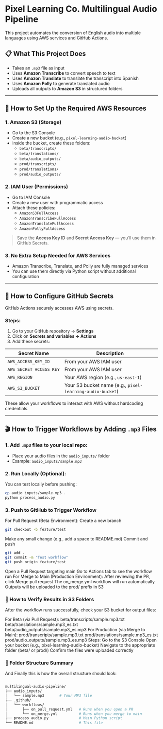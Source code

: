 # Pixel Learning Co. Multilingual Audio Pipeline

This project automates the conversion of English audio into multiple languages using AWS services and GitHub Actions.

## 📋 What This Project Does

- Takes an `.mp3` file as input
- Uses **Amazon Transcribe** to convert speech to text
- Uses **Amazon Translate** to translate the transcript into Spanish
- Uses **Amazon Polly** to generate translated audio
- Uploads all outputs to **Amazon S3** in structured folders

---

## 🔧 How to Set Up the Required AWS Resources

### 1. Amazon S3 (Storage)
- Go to the S3 Console 
- Create a new bucket (e.g., `pixel-learning-audio-bucket`)
- Inside the bucket, create these folders:
  - `beta/transcripts/`
  - `beta/translations/`
  - `beta/audio_outputs/`
  - `prod/transcripts/`
  - `prod/translations/`
  - `prod/audio_outputs/`

### 2. IAM User (Permissions)
- Go to IAM Console
- Create a new user with programmatic access
- Attach these policies:
  - `AmazonS3FullAccess`
  - `AmazonTranscribeFullAccess`
  - `AmazonTranslateFullAccess`
  - `AmazonPollyFullAccess`

> Save the **Access Key ID** and **Secret Access Key** — you’ll use them in GitHub Secrets.

### 3. No Extra Setup Needed for AWS Services
- Amazon Transcribe, Translate, and Polly are fully managed services
- You can use them directly via Python script without additional configuration

---

## 🧾 How to Configure GitHub Secrets

GitHub Actions securely accesses AWS using secrets.

### Steps:
1. Go to your GitHub repository → **Settings**
2. Click on **Secrets and variables → Actions**
3. Add these secrets:

| Secret Name | Description |
|-------------|-------------|
| `AWS_ACCESS_KEY_ID` | From your AWS IAM user |
| `AWS_SECRET_ACCESS_KEY` | From your AWS IAM user |
| `AWS_REGION` | Your AWS region (e.g., `us-east-1`) |
| `AWS_S3_BUCKET` | Your S3 bucket name (e.g., `pixel-learning-audio-bucket`)

These allow your workflows to interact with AWS without hardcoding credentials.

---

## 🎬 How to Trigger Workflows by Adding `.mp3` Files

### 1. Add `.mp3` files to your local repo:
- Place your audio files in the `audio_inputs/` folder
- Example: `audio_inputs/sample.mp3`

### 2. Run Locally (Optional):
You can test locally before pushing:
```bash
cp audio_inputs/sample.mp3 .
python process_audio.py

```

### 3. Push to GitHub to Trigger Workflow
For Pull Request (Beta Environment):
Create a new branch

``` bash
git checkout -b feature/test
```
Make any small change (e.g., add a space to README.md)
Commit and push

```bash
git add .
git commit -m "Test workflow"
git push origin feature/test

```
Open a Pull Request targeting main
Go to Actions tab to see the workflow run
For Merge to Main (Production Environment):
After reviewing the PR, click Merge pull request
The on_merge.yml workflow will run automatically
Outputs will be uploaded to the prod/ prefix in S3



### 📁 How to Verify Results in S3 Folders
After the workflow runs successfully, check your S3 bucket for output files:

For Beta (via Pull Request):
beta/transcripts/sample.mp3.txt
beta/translations/sample.mp3_es.txt
beta/audio_outputs/sample.mp3_es.mp3
For Production (via Merge to Main):
prod/transcripts/sample.mp3.txt
prod/translations/sample.mp3_es.txt
prod/audio_outputs/sample.mp3_es.mp3
Steps:
Go to the S3 Console
Open your bucket (e.g., pixel-learning-audio-bucket)
Navigate to the appropriate folder (beta/ or prod/)
Confirm the files were uploaded correctly


### 📁 Folder Structure Summary
 And Finally this is how the overall structure should look:

``` bash

multilingual-audio-pipeline/
├── audio_inputs/
│   └── sample.mp3       # Your MP3 file
├── .github/
│   └── workflows/
│       ├── on_pull_request.yml   # Runs when you open a PR
│       └── on_merge.yml          # Runs when you merge to main
├── process_audio.py              # Main Python script
└── README.md                     # This file

```
